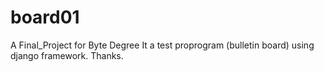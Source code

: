 # board01
A Final_Project for Byte Degree
It a test proprogram (bulletin board) using django framework.
Thanks.
